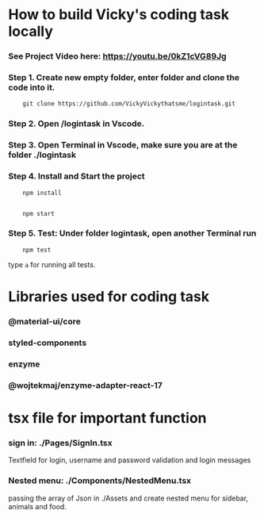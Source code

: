 # How to build Vicky's coding task locally
### See Project Video here: https://youtu.be/0kZ1cVG89Jg
### Step 1. Create new empty folder, enter folder and clone the code into it.

		git clone https://github.com/VickyVickythatsme/logintask.git
		
### Step 2. Open /logintask in Vscode.

### Step 3. Open Terminal in Vscode, make sure you are at the folder ./logintask

### Step 4. Install and Start the project

		npm install
		

		npm start
		
### Step 5. Test: Under folder logintask, open another Terminal run 

		npm test
	
type `a` for running all tests.

# Libraries used for coding task
### @material-ui/core
### styled-components
### enzyme
### @wojtekmaj/enzyme-adapter-react-17

# tsx file for important function
### sign in: ./Pages/SignIn.tsx
Textfield for login, username and password validation and login messages

### Nested menu: ./Components/NestedMenu.tsx
passing the array of Json in ./Assets and create nested menu for sidebar, animals and food.



